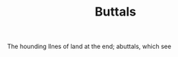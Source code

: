 ---
title: Buttals
letter: B
permalink: "/definitions/bld-buttals.html"
body: The hounding llnes of land at the end; abuttals, which see
published_at: '2018-07-07'
source: Black's Law Dictionary 2nd Ed (1910)
layout: post
---